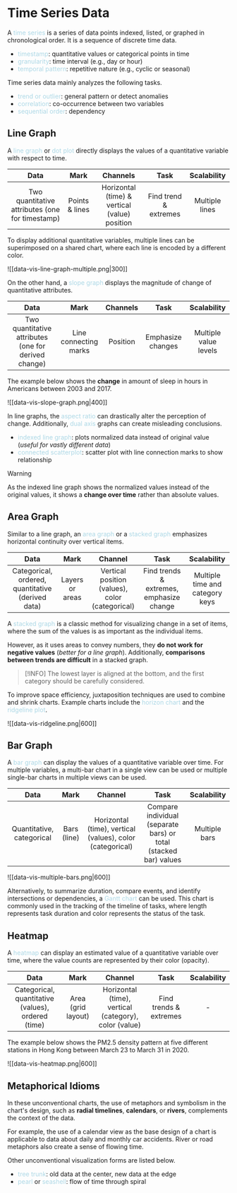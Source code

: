 # Time Series Data
A <span style = "color:lightblue">time series</span> is a series of data points indexed, listed, or graphed in chronological order. It is a sequence of discrete time data. 
- <span style = "color:lightblue">timestamp</span>: quantitative values or categorical points in time
- <span style = "color:lightblue">granularity</span>: time interval (e.g., day or hour)
- <span style = "color:lightblue">temporal pattern</span>: repetitive nature (e.g., cyclic or seasonal)

Time series data mainly analyzes the following tasks.
- <span style = "color:lightblue">trend or outlier</span>: general pattern or detect anomalies
- <span style = "color:lightblue">correlation</span>: co-occurrence between two variables
- <span style = "color:lightblue">sequential order</span>: dependency


## Line Graph
A <span style = "color:lightblue">line graph</span> or <span style = "color:lightblue">dot plot</span> directly displays the values of a quantitative variable with respect to time.

|          **Data**           |    **Mark**    |          **Channels**          |       **Task**        | **Scalability** |
|:---------------------------:|:--------------:|:------------------------------:|:---------------------:|:---------------:|
| Two quantitative attributes (one for timestamp) | Points & lines | Horizontal (time) & vertical (value) position | Find trend & extremes | Multiple lines  |

To display additional quantitative variables, multiple lines can be superimposed on a shared chart, where each line is encoded by a different color.

![[data-vis-line-graph-multiple.png|300]]

On the other hand, a <span style = "color:lightblue">slope graph</span> displays the magnitude of change of quantitative attributes.

|                   **Data**                   |       **Mark**        | **Channels** |     **Task**      | **Scalability** |
|:--------------------------------------------:|:---------------------:|:------------:|:-----------------:|:---------------:|
| Two quantitative attributes (one for derived change) | Line connecting marks |   Position   | Emphasize changes | Multiple value levels                |

The example below shows the **change** in amount of sleep in hours in Americans between 2003 and 2017.

![[data-vis-slope-graph.png|400]]

In line graphs, the <span style = "color:lightblue">aspect ratio</span> can drastically alter the perception of change. Additionally, <span style = "color:lightblue">dual axis</span> graphs can create misleading conclusions.
- <span style = "color:lightblue">indexed line graph</span>: plots normalized data instead of original value (*useful for vastly different data*)
- <span style = "color:lightblue">connected scatterplot</span>: scatter plot with line connection marks to show relationship

> [!WARNING]
> As the indexed line graph shows the normalized values instead of the original values, it shows a **change over time** rather than absolute values.

## Area Graph
Similar to a line graph, an <span style = "color:lightblue">area graph</span> or a <span style = "color:lightblue">stacked graph</span> emphasizes horizontal continuity over vertical items. 

|                     **Data**                      |    **Mark**     |                   **Channel**                   |        **Task**        | **Scalability** |
|:-------------------------------------------------:|:---------------:|:-----------------------------------------------:|:----------------------:|:---------------:|
| Categorical, ordered, quantitative (derived data) | Layers or areas | Vertical position (values), color (categorical) | Find trends & extremes, emphasize change | Multiple time and category keys                |

A <span style = "color:lightblue">stacked graph</span> is a classic method for visualizing change in a set of items, where the sum of the values is as important as the individual items.

However, as it uses areas to convey numbers, they **do not work for negative values** (*better for a line graph*). Additionally, **comparisons between trends are difficult** in a stacked graph.


> [!INFO]
> The lowest layer is aligned at the bottom, and the first category should be carefully considered.

To improve space efficiency, juxtaposition techniques are used to combine and shrink charts. Example charts include the <span style = "color:lightblue">horizon chart</span> and the <span style = "color:lightblue">ridgeline plot</span>.

![[data-vis-ridgeline.png|600]]

## Bar Graph
A <span style = "color:lightblue">bar graph</span> can display the values of a quantitative variable over time. For multiple variables, a multi-bar chart in a single view can be used or multiple single-bar charts in multiple views can be used.

|                     **Data**                      |    **Mark**     |                   **Channel**                   |        **Task**        | **Scalability** |
|:-------------------------------------------------:|:---------------:|:-----------------------------------------------:|:----------------------:|:---------------:|
| Quantitative, categorical | Bars (line) | Horizontal (time), vertical (values), color (categorical) | Compare individual (separate bars) or total (stacked bar) values | Multiple bars              |

![[data-vis-multiple-bars.png|600]]

Alternatively, to summarize duration, compare events, and identify intersections or dependencies, a <span style = "color:lightblue">Gantt chart</span> can be used. This chart is commonly used in the tracking of the timeline of tasks, where length represents task duration and color represents the status of the task.

## Heatmap
A <span style = "color:lightblue">heatmap</span> can display an estimated value of a quantitative variable over time, where the value counts are represented by their color (opacity).

|                     **Data**                      |    **Mark**     |                   **Channel**                   |        **Task**        | **Scalability** |
|:-------------------------------------------------:|:---------------:|:-----------------------------------------------:|:----------------------:|:---------------:|
| Categorical, quantitative (values), ordered (time) | Area (grid layout) | Horizontal (time), vertical (category), color (value) | Find trends & extremes | -             |

The example below shows the PM2.5 density pattern at five different stations in Hong Kong between March 23 to March 31 in 2020.

![[data-vis-heatmap.png|600]]

## Metaphorical Idioms
In these unconventional charts, the use of metaphors and symbolism in the chart's design, such as **radial timelines**, **calendars**, or **rivers**, complements the context of the data.

For example, the use of a calendar view as the base design of a chart is applicable to data about daily and monthly car accidents. River or road metaphors also create a sense of flowing time.

Other unconventional visualization forms are listed below.
- <span style = "color:lightblue">tree trunk</span>: old data at the center, new data at the edge
- <span style = "color:lightblue">pearl</span> or <span style = "color:lightblue">seashell</span>: flow of time through spiral

